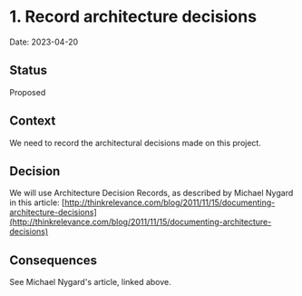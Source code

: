 # 1. Record architecture decisions

Date: 2023-04-20

## Status

Proposed

## Context

We need to record the architectural decisions made on this project.

## Decision

We will use Architecture Decision Records, as described by Michael Nygard in this article: [http://thinkrelevance.com/blog/2011/11/15/documenting-architecture-decisions](http://thinkrelevance.com/blog/2011/11/15/documenting-architecture-decisions)

## Consequences

See Michael Nygard's article, linked above.